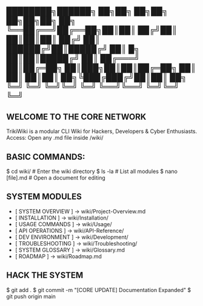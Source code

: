 ████████╗██████╗ ██╗██╗  ██╗██╗    ██╗██╗██╗  ██╗
╚══██╔══╝██╔══██╗██║██║ ██╔╝██║    ██║██║██║ ██╔╝
   ██║   ██████╔╝██║█████╔╝ ██║ █╗ ██║██║█████╔╝ 
   ██║   ██╔═══╝ ██║██╔═██╗ ██║███╗██║██║██╔═██╗ 
   ██║   ██║     ██║██║  ██╗╚███╔███╔╝██║██║  ██╗
   ╚═╝   ╚═╝     ╚═╝╚═╝  ╚═╝ ╚══╝╚══╝ ╚═╝╚═╝  ╚═╝
-------------------------------------------------
WELCOME TO THE CORE NETWORK
-------------------------------------------------
TrikiWiki is a modular CLI Wiki for Hackers, Developers & Cyber Enthusiasts.
Access: Open any .md file inside /wiki/

BASIC COMMANDS:
-----------------------------------------------
$ cd wiki/                    # Enter the wiki directory
$ ls -la                      # List all modules
$ nano [file].md              # Open a document for editing

SYSTEM MODULES
-----------------------------------------------
- [ SYSTEM OVERVIEW ]  → wiki/Project-Overview.md
- [ INSTALLATION ]  → wiki/Installation/
- [ USAGE COMMANDS ]  → wiki/Usage/
- [ API OPERATIONS ]  → wiki/API-Reference/
- [ DEV ENVIRONMENT ]  → wiki/Development/
- [ TROUBLESHOOTING ]  → wiki/Troubleshooting/
- [ SYSTEM GLOSSARY ]  → wiki/Glossary.md
- [ ROADMAP ]  → wiki/Roadmap.md

HACK THE SYSTEM
-----------------------------------------------
$ git add .
$ git commit -m "[CORE UPDATE] Documentation Expanded"
$ git push origin main

